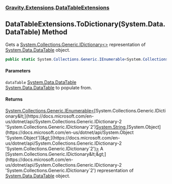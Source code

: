 ### [Gravity.Extensions](./Gravity-Extensions.md 'Gravity.Extensions').[DataTableExtensions](./Gravity-Extensions-DataTableExtensions.md 'Gravity.Extensions.DataTableExtensions')
## DataTableExtensions.ToDictionary(System.Data.DataTable) Method
Gets a [System.Collections.Generic.IDictionary&lt;&gt;](https://docs.microsoft.com/en-us/dotnet/api/System.Collections.Generic.IDictionary-2 'System.Collections.Generic.IDictionary`2') representation of [System.Data.DataTable](https://docs.microsoft.com/en-us/dotnet/api/System.Data.DataTable 'System.Data.DataTable') object.  
```csharp
public static System.Collections.Generic.IEnumerable<System.Collections.Generic.IDictionary<string,object>> ToDictionary(this System.Data.DataTable dataTable);
```
#### Parameters
<a name='Gravity-Extensions-DataTableExtensions-ToDictionary(System-Data-DataTable)-dataTable'></a>
`dataTable` [System.Data.DataTable](https://docs.microsoft.com/en-us/dotnet/api/System.Data.DataTable 'System.Data.DataTable')  
[System.Data.DataTable](https://docs.microsoft.com/en-us/dotnet/api/System.Data.DataTable 'System.Data.DataTable') to populate from.  
  
#### Returns
[System.Collections.Generic.IEnumerable&lt;](https://docs.microsoft.com/en-us/dotnet/api/System.Collections.Generic.IEnumerable-1 'System.Collections.Generic.IEnumerable`1')[System.Collections.Generic.IDictionary&lt;](https://docs.microsoft.com/en-us/dotnet/api/System.Collections.Generic.IDictionary-2 'System.Collections.Generic.IDictionary`2')[System.String](https://docs.microsoft.com/en-us/dotnet/api/System.String 'System.String')[,](https://docs.microsoft.com/en-us/dotnet/api/System.Collections.Generic.IDictionary-2 'System.Collections.Generic.IDictionary`2')[System.Object](https://docs.microsoft.com/en-us/dotnet/api/System.Object 'System.Object')[&gt;](https://docs.microsoft.com/en-us/dotnet/api/System.Collections.Generic.IDictionary-2 'System.Collections.Generic.IDictionary`2')[&gt;](https://docs.microsoft.com/en-us/dotnet/api/System.Collections.Generic.IEnumerable-1 'System.Collections.Generic.IEnumerable`1')  
A [System.Collections.Generic.IDictionary&lt;&gt;](https://docs.microsoft.com/en-us/dotnet/api/System.Collections.Generic.IDictionary-2 'System.Collections.Generic.IDictionary`2') representation of [System.Data.DataTable](https://docs.microsoft.com/en-us/dotnet/api/System.Data.DataTable 'System.Data.DataTable') object.  
